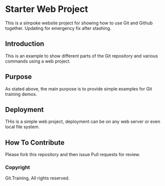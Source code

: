 # Starter Web Project

This is a simpoke website project for
showing how to use Git and Github together.
Updating for emergency fix after stashing.

## Introduction

This is an example to show different parts
of the Git repository and various commands 
using a web project.

## Purpose

As stated above, the main purpose is to 
provide simple examples for Git training
demos.

## Deployment

THis is a simple web project, deployment
can be on any web server or even local
file system.

## How To Contribute

Please fork this repository and then issue
Pull requests for review.

### Copyright
Git.Training, All rights reserved.